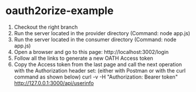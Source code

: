 # oauth2orize-example


1. Checkout the right branch
2. Run the server located in the provider directory (Command: node app.js)
3. Run the server located in the consumer directory (Command: node app.js)
4. Open a browser and go to this page:  http://localhost:3002/login
5. Follow all the links to generate a new OATH Access token
6. Copy the Access token from the last page and call the next operation with the Authorization header set:
  (either with Postman or with the curl command as shown below)
   curl -v -H "Authorization: Bearer token" http://127.0.0.1:3000/api/userinfo
